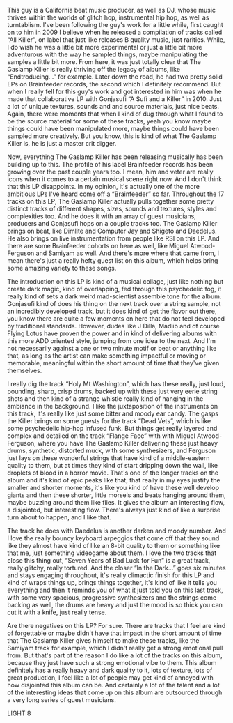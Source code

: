 This guy is a California beat music producer, as well as DJ, whose music thrives within the worlds of glitch hop, instrumental hip hop, as well as turntablism. I've been following the guy's work for a little while, first caught on to him in 2009 I believe when he released a compilation of tracks called “All Killer”, on label that just like releases B quality music, just rarities. While, I do wish he was a little bit more experimental or just a little bit more adventurous with the way he sampled things, maybe manipulating the samples a little bit more. From here, it was just totally clear that The Gaslamp Killer is really thriving off the legacy of albums, like “Endtroducing…” for example. Later down the road, he had two pretty solid EPs on Brainfeeder records, the second which I definitely recommend. But when I really fell for this guy's work and got interested in him was when he made that collaborative LP with Gonjasufi “A Sufi and a Killer” in 2010. Just a lot of unique textures, sounds and and source materials, just nice beats. Again, there were moments that when I kind of dug through what I found to be the source material for some of these tracks, yeah you know maybe things could have been manipulated more, maybe things could have been sampled more creatively. But you know, this is kind of what The Gaslamp Killer is, he is just a master crit digger.

Now, everything The Gaslamp Killer has been releasing musically has been building up to this. The profile of his label Brainfeeder records has been growing over the past couple years too. I mean, him and veter are really icons when it comes to a certain musical scene right now. And I don't think that this LP disappoints. In my opinion, it's actually one of the more ambitious LPs I've heard come off a “Brainfeeder” so far. Throughout the 17 tracks on this LP, The Gaslamp Killer actually pulls together some pretty distinct tracks of different shapes, sizes, sounds and textures, styles and complexities too. And he does it with an array of guest musicians, producers and Gonjasufi hops on a couple tracks too. The Gaslamp Killer brings on beat, like Dimlite and Computer Jay and Shigeto and Daedelus. He also brings on live instrumentation from people like RSI on this LP. And there are some Brainfeeder cohorts on here as well, like Miguel Atwood-Ferguson and Samiyam as well. And there's more where that came from, I mean there's just a really hefty guest list on this album, which helps bring some amazing variety to these songs.

The introduction on this LP is kind of a musical collage, just like nothing but create dark magic, kind of overlapping, fed through this psychedelic fog, it really kind of sets a dark weird mad-scientist assemble tone for the album. Gonjasufi kind of does his thing on the next track over a string sample, not an incredibly developed track, but it does kind of get the flavor out there, you know there are quite a few moments on here that do not feel developed by traditional standards. However, dudes like J Dilla, Madlib and of course Flying Lotus have proven the power and in kind of delivering albums with this more ADD oriented style, jumping from one idea to the next. And I'm not necessarily against a one or two minute motif or beat or anything like that, as long as the artist can make something impactful or moving or memorable, meaningful within the short amount of time that they've given themselves.

I really dig the track “Holy Mt Washington”, which has these really, just loud, pounding, sharp, crisp drums, backed up with these just very eerie string shots and then kind of a strange whistle really kind of hanging in the ambiance in the background. I like the juxtaposition of the instruments on this track, it's really like just some bitter and moody ear candy. The gasps the Killer brings on some guests for the track “Dead Vets”, which is like some psychedelic hip-hop infused funk. But things get really layered and complex and detailed on the track “Flange Face” with with Miguel Atwood-Ferguson, where you have The Gaslamp Killer delivering these just heavy drums, synthetic, distorted muck, with some synthesizers, and Ferguson just lays on these wonderful strings that have kind of a middle-eastern quality to them, but at times they kind of start dripping down the wall, like droplets of blood in a horror movie. That's one of the longer tracks on the album and it's kind of epic peaks like that, that really in my eyes justify the smaller and shorter moments, it's like you kind of have these well develop giants and then these shorter, little morsels and beats hanging around them, maybe buzzing around them like flies. It gives the album an interesting flow, a disjointed, but interesting flow. There's always just kind of like a surprise turn about to happen, and I like that.

The track he does with Daedelus is another darken and moody number. And I love the really bouncy keyboard arpeggios that come off that they sound like they almost have kind of like an 8-bit quality to them or something like that me, just something videogame about them. I love the two tracks that close this thing out, “Seven Years of Bad Luck for Fun” is a great track, really glitchy, really tortured. And the closer “In the Dark…” goes six minutes and stays engaging throughout, it's really climactic finish for this LP and kind of wraps things up, brings things together, it's kind of like it tells you everything and then it reminds you of what it just told you on this last track, with some very spacious, progressive synthesizers and the strings come backing as well, the drums are heavy and just the mood is so thick you can cut it with a knife, just really tense.

Are there negatives on this LP? For sure. There are tracks that I feel are kind of forgettable or maybe didn't have that impact in the short amount of time that The Gaslamp Killer gives himself to make these tracks, like the Samiyam track for example, which I didn't really get a strong emotional pull from. But that's part of the reason I do like a lot of the tracks on this album, because they just have such a strong emotional vibe to them. This album definitely has a really heavy and dark quality to it, lots of texture, lots of great production, I feel like a lot of people may get kind of annoyed with how disjointed this album can be. And certainly a lot of the talent and a lot of the interesting ideas that come up on this album are outsourced through a very long series of guest musicians.

LIGHT 8
